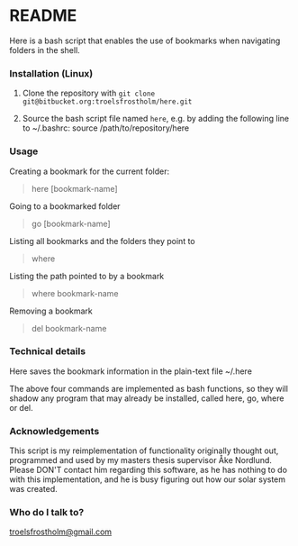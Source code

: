 # README #

Here is a bash script that enables the use of bookmarks when navigating folders in the shell. 

### Installation (Linux)
1. Clone the repository with `git clone git@bitbucket.org:troelsfrostholm/here.git`

2. Source the bash script file named `here`, e.g. by adding the following line to ~/.bashrc:
source /path/to/repository/here

### Usage
Creating a bookmark for the current folder:
> here [bookmark-name]

Going to a bookmarked folder
> go [bookmark-name]

Listing all bookmarks and the folders they point to
> where

Listing the path pointed to by a bookmark
> where bookmark-name

Removing a bookmark
> del bookmark-name

### Technical details

Here saves the bookmark information in the plain-text file ~/.here

The above four commands are implemented as bash functions, so they will shadow any program that may already be installed, called here, go, where or del. 

### Acknowledgements
This script is my reimplementation of functionality originally thought out, programmed and used by my masters thesis supervisor Åke Nordlund. Please DON'T contact him regarding this software, as he has nothing to do with this implementation, and he is busy figuring out how our solar system was created.  

### Who do I talk to?
troelsfrostholm@gmail.com